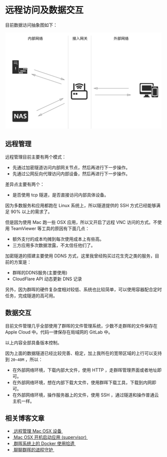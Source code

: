 # 远程访问及数据交互

目前数据访问抽象图如下：

![远程访问及数据交换][image-1]

## 远程管理

远程管理目前主要有两个模式：

- 先通过加密隧道访问内部网关节点，然后再进行下一步操作。
- 先通过公网反向代理访问内部设备，然后再进行下一步操作。

差异点主要有两个：

- 是否使用 tcp 隧道，是否直接访问内部具体设备。

因为多数服务和应用都跑在 Linux 系统上，所以隧道提供的 SSH 方式已经能够满足 90% 以上的需求了。

但是因为使用 Mac 跑一些 OSX 应用，所以又开启了远程 VNC 访问的方式。不使用 TeamViewer 等工具的原因有下面几点：

- 额外支付的成本均摊到每次使用成本上有些高。
- 三方应用多次数据泄露，不太信任他们了。

加密隧道的搭建主要使用 DDNS 方式，这里我曾经购买过花生壳之类的服务，目前的方案是：

- 群晖的DDNS服务(主要使用)
- CloudFlare API 动态更新 DNS 记录

另外，因为群晖的硬件复杂度相对较低、系统也比较简单，可以使用容器配合定时任务，完成隧道的高可用。

## 数据交互

目前文件管理几乎全部使用了群晖的文件管理系统，少数不走群晖的文件保存在 Apple Cloud 中。代码一律保存在局域网的 GitLab 中。

以上内容全部具备版本控制。

因为上面的数据隧道已经比较完善、稳定，加上我所在的宽带区域的上行可以支持到 `20~40M` ，所以：

- 在外部网络环境，下载内部大文件，使用 HTTP ，走群晖管理界面或者地址即可。
- 在外部网络环境，想在内部下载大文件，使用群晖下载工具，下载到内网即可。
- 在外部网络环境，操作服务器上的文件，使用 SSH ，通过隧道和操作普通云主机一样。

## 相关博客文章

- [ 远程管理 Mac OSX 设备 ][1]
- [ Mac OSX 开机启动应用 (supervisor) ][2]
- [ 群晖系统上的 Docker 使用拾遗 ][3]
- [ 聊聊群晖的进程守护 ][4]

[1]:	https://soulteary.com/2019/03/11/mac-osx-remote-management.html
[2]:	https://soulteary.com/2019/03/11/mac-osx-starts-up-applications-supervisor.html
[3]:	https://soulteary.com/2018/08/15/docker-on-synology-gleaning.html
[4]:	https://soulteary.com/2018/06/13/synology-with-supervisor.html

[image-1]:	./assets/img/remote.png